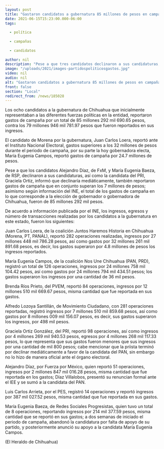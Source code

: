 ```yaml
---
layout: post
title: "Gastaron candidatos a gubernatura 85 millones de pesos en campañas"
date: 2021-06-15T15:23:00.000-06:00
tags:
  
  - política
  
  - campañas
  
  - candidatos
  
author: nil
description: "Pese a que tres candidatos declinaron a sus candidaturas, en conjunto se reportó un gasto que superan los 7 mdp"
image: "/uploads/2021/images-partidospoliticosgastos.jpg"
video: nil
audio: nil
alt: "Gastaron candidatos a gubernatura 85 millones de pesos en campañas"
front: false
section: "Local"
redirect_from: /news/185028
---
```


Los ocho candidatos a la gubernatura de Chihuahua que inicialmente representaban a las diferentes fuerzas políticas en la entidad, reportaron gastos de campaña por un total de 85 millones 292 mil 690.65 pesos, contra los 79 millones 946 mil 781.97 pesos que fueron reportados en sus ingresos.

El candidato de Morena por la gubernatura, Juan Carlos Loera, reportó ante el Instituto Nacional Electoral, gastos superiores a los 32 millones de pesos durante el periodo de campaña, por su parte la hoy gobernadora electa, María Eugenia Campos, reportó gastos de campaña por 24.7 millones de pesos.

Pese a que los candidatos Alejandro Díaz, de FxM, y María Eugenia Baeza, de RSP, declinaron a sus candidaturas, así como la candidata del PRI, Graciela Ortiz, informó que declinaría mediáticamente, también reportaron gastos de campaña que en conjunto superan los 7 millones de pesos; asimismo según información del INE, el total de los gastos de campaña en lo que corresponde a la elección de gobernador o gobernadora de Chihuahua, fueron de 85 millones 292 mil pesos.

De acuerdo a información publicada por el INE, los ingresos, egresos y número de transacciones realizadas por los candidatos a la gubernatura en este estado, fueron los siguientes:

Juan Carlos Loera, de la coalición Juntos Haremos Historia en Chihuahua (Morena, PT, PANAL), reportó 282 operaciones realizadas, ingresos por 27 millones 448 mil 786.28 pesos, así como gastos por 32 millones 261 mil 891.68 pesos, es decir, los gastos superaron por 4.8 millones de pesos los ingresos reportados.

María Eugenia Campos, de la coalición Nos Une Chihuahua (PAN, PRD), registró un total de 126 operaciones, ingresos por 24 millones 758 mil 104.42 pesos, así como gastos por 24 millones 794 mil 434.51 pesos; los gastos superaron los ingresos por una cantidad de 36 mil pesos.

Brenda Ríos Prieto, del PVEM, reportó 84 operaciones, ingresos por 12 millones 510 mil 669.67 pesos, misma cantidad que fue reportada en sus gastos.

Alfredo Lozoya Santillán, de Movimiento Ciudadano, con 281 operaciones reportadas, registró ingresos por 7 millones 510 mil 859.68 pesos, así como gastos por 8 millones 009 mil 156.07 pesos, es decir, sus gastos superaron los ingresos, por 498 mil pesos.

Graciela Ortiz González, del PRI, reportó 98 operaciones, así como ingresos por 4 millones 269 mil 940.53 pesos, egresos por 4 millones 268 mil 117.33 pesos, lo que representa que sus gastos fueron menores que sus ingresos por una cantidad de mil 800 pesos; cabe mencionar que la priista terminó por declinar mediáticamente a favor de la candidata del PAN, sin embargo no lo hizo de manera oficial ante el órgano electoral.

Alejandro Díaz, por Fuerza por México, quien reportó 51 operaciones, ingresos por 2 millones 847 mil 016.28 pesos, misma cantidad que fue reportada en los gastos; Díaz Villalobos, presentó su renuncian formal ante el IEE y se sumó a la candidata del PAN.

Luis Carlos Arrieta, por el PES, registró 14 operaciones y reportó ingresos por 387 mil 027.52 pesos, misma cantidad que fue reportada en sus gastos.

María Eugenia Baeza, de Redes Sociales Progresistas, quien tuvo un total de 8 operaciones, reportando ingresos por 214 mil 377.59 pesos, misma cantidad que se reportó en sus gastos; a dos semanas de iniciado el periodo de campaña, abandonó la candidatura por falta de apoyo de su partido, y posteriormente anunció su apoyo a la candidata María Eugenia Campos.

(El Heraldo de Chihuahua)